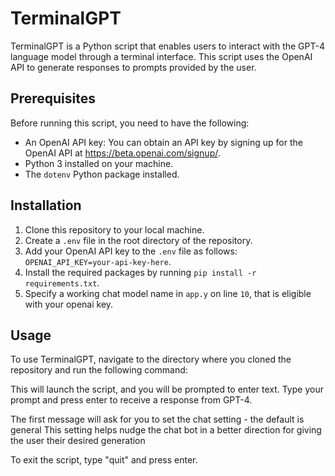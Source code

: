 # TerminalGPT

TerminalGPT is a Python script that enables users to interact with the GPT-4 language model through a terminal interface. This script uses the OpenAI API to generate responses to prompts provided by the user.

## Prerequisites

Before running this script, you need to have the following:

-   An OpenAI API key: You can obtain an API key by signing up for the OpenAI API at https://beta.openai.com/signup/.
-   Python 3 installed on your machine.
-   The `dotenv` Python package installed.

## Installation

1. Clone this repository to your local machine.
2. Create a `.env` file in the root directory of the repository.
3. Add your OpenAI API key to the `.env` file as follows: `OPENAI_API_KEY=your-api-key-here`.
4. Install the required packages by running `pip install -r requirements.txt`.
5. Specify a working chat model name in `app.y` on line `10`, that is eligible with your openai key.

## Usage

To use TerminalGPT, navigate to the directory where you cloned the repository and run the following command:

This will launch the script, and you will be prompted to enter text. Type your prompt and press enter to receive a response from GPT-4.

The first message will ask for you to set the chat setting - the default is general
This setting helps nudge the chat bot in a better direction for giving the user their desired generation

To exit the script, type "quit" and press enter.
